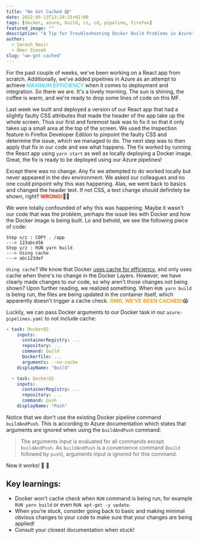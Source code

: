 ```yaml
---
title: "We Got Cached 😱"
date: 2022-05-13T13:29:31+02:00
tags: [docker, azure, build, ci, cd, pipeline, firefox]
featured_image: ""
description: "A Tip for Troubleshooting Docker Build Problems in Azure"
author:
  - Sarosh Nasir
  - Ömer Simsek
slug: "we-got-cached"
---
```


For the past couple of weeks, we've been working on a React app from scratch. Additionally, we've added pipelines in Azure as an attempt to achieve <span style="font-family:Arial;color:#00c0ff;">MAXIMUM EFFICIENCY</span> when it comes to deployment and integration. So there we are. It's a lovely morning. The sun is shining, the coffee is warm, and we're ready to drop some lines of code on this MF.

Last week we built and deployed a version of our React app that had a slightly faulty CSS attributes that made the header of the app take up the whole screen. Thus our first and foremost task was to fix it so that it only takes up a small area at the top of the screen. We used the Inspection feature in Firefox Developer Edition to pinpoint the faulty CSS and determine the issue, which we managed to do. The next step was to then apply that fix in our code and see what happens. The fix worked
by running the React app using `yarn start` as well as locally deploying a Docker image. Great, the fix is ready to be deployed using our Azure pipelines!

Except there was no change. Any fix we attempted to do worked locally but never appeared in the dev environment. We asked our colleagues and no one could pinpoint why this was happening. Alas, we went back to basics and changed the header text. If not CSS, a text change should definitely be shown, right? <span style="font-family:Arial;font-weight:bold;color:#ff2200;">WRONG!</span>🙅‍♂️

We were totally confounded of why this was happening. Maybe it wasn't our code that was the problem, perhaps the issue lies with Docker and how the Docker image is being built. Lo and behold, we see the following piece of code:

```text
Step x/z : COPY . /app
---> 123abc456
Step y/z : RUN yarn build
---> Using cache
---> abc123def
```

`Using cache`? We know that Docker [uses cache for efficiency](https://docs.semaphoreci.com/ci-cd-environment/docker-layer-caching/), and only uses cache when there's no change in the Docker Layers. However, we have clearly made changes to our code, so why aren't those changes not being shown? Upon further reading, we realized something. When `RUN yarn build` is being run, the files are being updated in the container itself, which apparently doesn't trigger a cache check. <span style="font-family:Arial;font-weight:bold;color:#ff9900;">OMG, WE'VE BEEN CACHED!</span>😱

Luckily, we can pass Docker arguments to our Docker task in our `azure-pipelines.yaml` to not include cache:

```yaml
- task: Docker@2
    inputs:
      containerRegistry: ...
      repository: ...
      command: build
      Dockerfile: ...
      arguments: --no-cache
    displayName: "Build"

  - task: Docker@2
    inputs:
      containerRegistry: ...
      repository: ...
      command: push
    displayName: "Push"
```

Notice that we don't use the existing Docker pipeline command `buildAndPush`. This is according to Azure documentation which states that arguments are ignored when using the `buildAndPush` command:

> The arguments input is evaluated for all commands except `buildAndPush`. As `buildAndPush` is a convenience command (`build` followed by `push`), arguments input is ignored for this command.

Now it works! 🚀 🙌

## Key learnings:

- Docker won't cache check when `RUN` command is being run, for example `RUN yarn build` or even `RUN apt-get -y update`.
- When you're stuck, consider going back to basic and making minimal obvious changes to your code to make sure that your changes are being applied!
- Consult your closest documentation when stuck!
